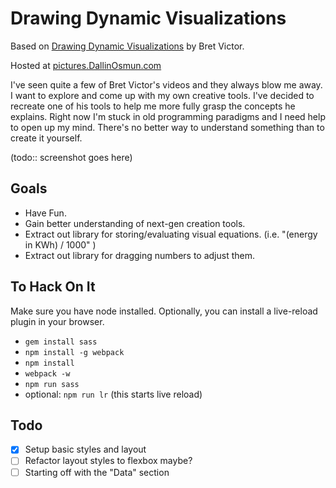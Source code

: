 # Drawing Dynamic Visualizations

Based on [Drawing Dynamic Visualizations](http://vimeo.com/66085662) by Bret Victor.

Hosted at [pictures.DallinOsmun.com](pictures.dallinosmun.com)

I've seen quite a few of Bret Victor's videos and they always blow me away. I want to explore and come up with my own creative tools. I've decided to recreate one of his tools to help me more fully grasp the concepts he explains. Right now I'm stuck in old programming paradigms and I need help to open up my mind. There's no better way to understand something than to create it yourself.

(todo:: screenshot goes here)

## Goals

 - Have Fun.
 - Gain better understanding of next-gen creation tools.
 - Extract out library for storing/evaluating visual equations. (i.e. "(energy in KWh) / 1000" )
 - Extract out library for dragging numbers to adjust them.

## To Hack On It

Make sure you have node installed. Optionally, you can install a live-reload plugin in your browser.

 - `gem install sass`
 - `npm install -g webpack`
 - `npm install`
 - `webpack -w`
 - `npm run sass`
 - optional: `npm run lr` (this starts live reload)

## Todo

 - [x] Setup basic styles and layout
 - [ ] Refactor layout styles to flexbox maybe?
 - [ ] Starting off with the "Data" section
